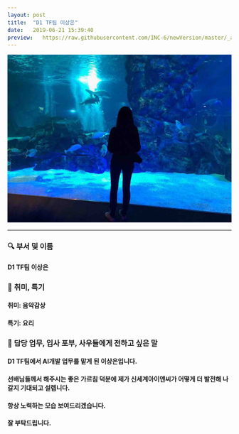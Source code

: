 ```yaml
---
layout: post
title:  "D1 TF팀 이상은"
date:   2019-06-21 15:39:40
preview:   https://raw.githubusercontent.com/INC-6/newVersion/master/_asset/%EB%8F%99%EA%B8%B0%EC%82%AC%EC%A7%84/191921.jpg
---
```


![Picture 1](https://raw.githubusercontent.com/INC-6/INC-6.github.io/master/_asset/%EC%85%80%EC%B9%B4/%EC%83%81%EC%9D%80.jpg)

---

### 🔍 **부서 및 이름**

#### D1 TF팀 이상은
    
### 🔔 **취미, 특기**

#### 취미: 음악감상
  
#### 특기: 요리

### 🔔 **담당 업무, 입사 포부, 사우들에게 전하고 싶은 말**

#### D1 TF팀에서 AI개발 업무를 맡게 된 이상은입니다. 
 
#### 선배님들께서 해주시는 좋은 가르침 덕분에 제가 신세계아이앤씨가 어떻게 더 발전해 나갈지 기대되고 설렙니다. 
 
#### 항상 노력하는 모습 보여드리겠습니다. 
 
#### 잘 부탁드립니다.
